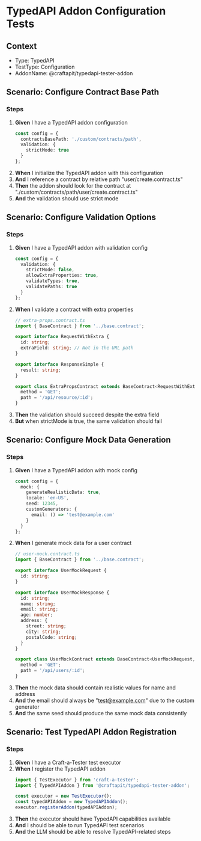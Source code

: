 # TypedAPI Addon Configuration Tests

## Context
- Type: TypedAPI
- TestType: Configuration
- AddonName: @craftapit/typedapi-tester-addon

## Scenario: Configure Contract Base Path

### Steps
1. **Given** I have a TypedAPI addon configuration
   ```typescript
   const config = {
     contractsBasePath: './custom/contracts/path',
     validation: {
       strictMode: true
     }
   };
   ```
2. **When** I initialize the TypedAPI addon with this configuration
3. **And** I reference a contract by relative path "user/create.contract.ts"
4. **Then** the addon should look for the contract at "./custom/contracts/path/user/create.contract.ts"
5. **And** the validation should use strict mode

## Scenario: Configure Validation Options

### Steps
1. **Given** I have a TypedAPI addon with validation config
   ```typescript
   const config = {
     validation: {
       strictMode: false,
       allowExtraProperties: true,
       validateTypes: true,
       validatePaths: true
     }
   };
   ```
2. **When** I validate a contract with extra properties
   ```typescript
   // extra-props.contract.ts
   import { BaseContract } from '../base.contract';
   
   export interface RequestWithExtra {
     id: string;
     extraField: string; // Not in the URL path
   }
   
   export interface ResponseSimple {
     result: string;
   }
   
   export class ExtraPropsContract extends BaseContract<RequestWithExtra, ResponseSimple> {
     method = 'GET';
     path = '/api/resource/:id';
   }
   ```
3. **Then** the validation should succeed despite the extra field
4. **But** when strictMode is true, the same validation should fail

## Scenario: Configure Mock Data Generation

### Steps
1. **Given** I have a TypedAPI addon with mock config
   ```typescript
   const config = {
     mock: {
       generateRealisticData: true,
       locale: 'en-US',
       seed: 12345,
       customGenerators: {
         email: () => 'test@example.com'
       }
     }
   };
   ```
2. **When** I generate mock data for a user contract
   ```typescript
   // user-mock.contract.ts
   import { BaseContract } from '../base.contract';
   
   export interface UserMockRequest {
     id: string;
   }
   
   export interface UserMockResponse {
     id: string;
     name: string;
     email: string;
     age: number;
     address: {
       street: string;
       city: string;
       postalCode: string;
     }
   }
   
   export class UserMockContract extends BaseContract<UserMockRequest, UserMockResponse> {
     method = 'GET';
     path = '/api/users/:id';
   }
   ```
3. **Then** the mock data should contain realistic values for name and address
4. **And** the email should always be "test@example.com" due to the custom generator
5. **And** the same seed should produce the same mock data consistently

## Scenario: Test TypedAPI Addon Registration

### Steps
1. **Given** I have a Craft-a-Tester test executor
2. **When** I register the TypedAPI addon
   ```typescript
   import { TestExecutor } from 'craft-a-tester';
   import { TypedAPIAddon } from '@craftapit/typedapi-tester-addon';
   
   const executor = new TestExecutor();
   const typedAPIAddon = new TypedAPIAddon();
   executor.registerAddon(typedAPIAddon);
   ```
3. **Then** the executor should have TypedAPI capabilities available
4. **And** I should be able to run TypedAPI test scenarios
5. **And** the LLM should be able to resolve TypedAPI-related steps